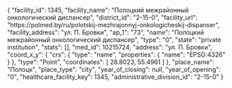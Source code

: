 {
    "facility_id": 1345,
    "facility_name": "Полоцкий межрайонный онкологический диспансер",
    "district_id": "2-15-0",
    "facility_url": "https:\/\/polmed.by\/ru\/polotskij-mezhrajonnyj-onkologicheskij-dispanser",
    "facility_address": "ул. П. Бровки",
    "ap_1": "73",
    "name": "Полоцкий межрайонный онкологический диспансер",
    "type": "0",
    "state": "private institution",
    "stats": [],
    "med_id": 10215724,
    "address": "ул. П. Бровки",
    "coord_x_y": {
        "crs": {
            "type": "name",
            "properties": {
                "name": "EPSG:4326"
            }
        },
        "type": "Point",
        "coordinates": [
            28.8023,
            55.4961
        ]
    },
    "place_name": "Полоцк",
    "place_type": "city",
    "year_of_closing": null,
    "year_of_opening": "0",
    "healthcare_facility_key": 1345,
    "administrative_division_id": "2-15-0"
}